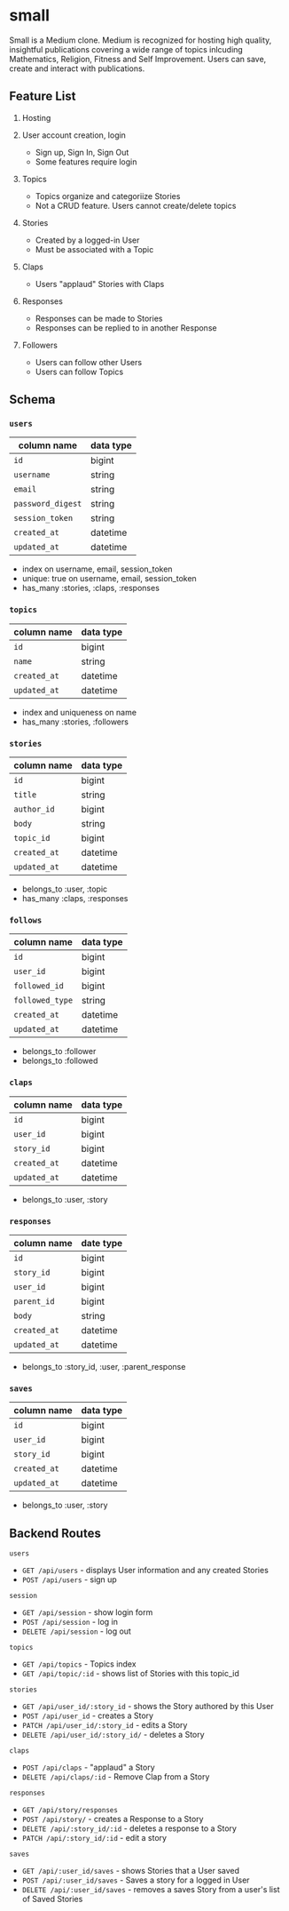 # small

Small is a Medium clone. Medium is recognized for hosting high quality, insightful publications covering a wide range of topics inlcuding Mathematics, Religion, Fitness and Self Improvement. Users can save, create and interact with publications.

## Feature List

1. Hosting

2. User account creation, login
   - Sign up, Sign In, Sign Out
   - Some features require login

3. Topics
    - Topics organize and categoriize Stories
    - Not a CRUD feature. Users cannot create/delete topics

4. Stories
    - Created by a logged-in User
    - Must be associated with a Topic

5. Claps
    - Users "applaud" Stories with Claps

6. Responses
    - Responses can be made to Stories
    - Responses can be replied to in another Response

7. Followers
    - Users can follow other Users
    - Users can follow Topics

## Schema

### `users`
| column name | data type | 
| ----------- | ----------- |
| `id`        |    bigint         |          
| `username`      | string       |           
| `email`   | string        |           
| `password_digest`  | string        |           
| `session_token`   | string        |           
| `created_at`  | datetime        |           
| `updated_at`  | datetime        |           

- index on username, email, session_token
- unique: true on username, email, session_token
- has_many :stories, :claps, :responses

### `topics`
| column name | data type |
| ----------- | ----------- |
| `id`    | bigint       |           
| `name`     | string       |           
| `created_at`   | datetime        |           
| `updated_at`   | datetime        |           

- index and uniqueness on name
- has_many :stories, :followers


### `stories`
| column name | data type |
| ----------- | ----------- |
| `id`      | bigint       |
| `title`      | string       |           
| `author_id`   | bigint        |           
|  `body`  | string        |          
| `topic_id`  | bigint        |           
|`created_at`  | datetime        |           
| `updated_at`  | datetime        |           

- belongs_to :user, :topic
- has_many :claps, :responses


### `follows`
| column name      | data type |
| ----------- | ----------- |
| `id`      | bigint       |
| `user_id`     | bigint       |
|  `followed_id`   | bigint        |
|  `followed_type`   | string        |
|`created_at`  | datetime        |           
| `updated_at`  | datetime        |          

- belongs_to :follower
- belongs_to :followed

### `claps`
| column name      | data type |
| ----------- | ----------- |
| `id`      | bigint       |
| `user_id`     | bigint       |
|  `story_id`   | bigint        |
|`created_at`  | datetime        |           
| `updated_at`  | datetime        |           

- belongs_to :user, :story

### `responses`
| column name      | date type |
| ----------- | ----------- |
| `id`      | bigint       |
| `story_id`   | bigint        |
| `user_id`   | bigint        |
| `parent_id`   | bigint        |
| `body`   | string        |
| `created_at`   | datetime        |           
| `updated_at`   | datetime        |           

- belongs_to :story_id, :user, :parent_response

### `saves`
| column name | data type |
| ----------- | ----------- |
| `id`      | bigint       |
| `user_id`      | bigint       |           
| `story_id`   | bigint        |           
| `created_at`   | datetime        |           
| `updated_at`   | datetime        |           

- belongs_to :user, :story

## Backend Routes

`users`
- `GET /api/users` - displays User information and any created Stories
- `POST /api/users` - sign up

`session`
- `GET /api/session` - show login form
- `POST /api/session` - log in
- `DELETE /api/session` - log out

`topics`
- `GET /api/topics` - Topics index
- `GET /api/topic/:id` - shows list of Stories with this topic_id

`stories`
- `GET /api/user_id/:story_id` - shows the Story authored by this User
- `POST /api/user_id` - creates a Story
- `PATCH /api/user_id/:story_id` - edits a Story
- `DELETE /api/user_id/:story_id/` - deletes a Story 

`claps`
- `POST /api/claps` - "applaud" a Story
- `DELETE /api/claps/:id` - Remove Clap from a Story

`responses`
- `GET /api/story/responses`
- `POST /api/story/` - creates a Response to a Story
- `DELETE /api/:story_id/:id` - deletes a response to a Story
- `PATCH /api/:story_id/:id` - edit a story

`saves`
- `GET /api/:user_id/saves` - shows Stories that a User saved
- `POST /api/:user_id/saves` - Saves a story for a logged in User
- `DELETE /api/:user_id/saves`  - removes a saves Story from a user's list of Saved Stories


